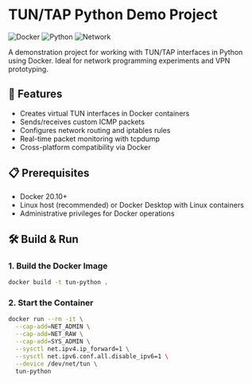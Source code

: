 # TUN/TAP Python Demo Project

![Docker](https://img.shields.io/badge/Docker-20.10%2B-blue)
![Python](https://img.shields.io/badge/Python-3.8%2B-green)
![Network](https://img.shields.io/badge/Network-TUN%2FTAP-orange)

A demonstration project for working with TUN/TAP interfaces in Python using Docker. Ideal for network programming experiments and VPN prototyping.

## 🌟 Features
- Creates virtual TUN interfaces in Docker containers
- Sends/receives custom ICMP packets
- Configures network routing and iptables rules
- Real-time packet monitoring with tcpdump
- Cross-platform compatibility via Docker

## 📋 Prerequisites
- Docker 20.10+
- Linux host (recommended) or Docker Desktop with Linux containers
- Administrative privileges for Docker operations

## 🛠️ Build & Run

### 1. Build the Docker Image


```bash
docker build -t tun-python .
```

### 2. Start the Container

```bash
docker run --rm -it \
  --cap-add=NET_ADMIN \
  --cap-add=NET_RAW \
  --cap-add=SYS_ADMIN \
  --sysctl net.ipv4.ip_forward=1 \
  --sysctl net.ipv6.conf.all.disable_ipv6=1 \
  --device /dev/net/tun \
  tun-python
```